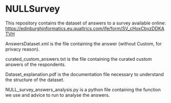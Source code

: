 # NULLSurvey
This repository contains the dataset of answers to a survey available online: https://edinburghinformatics.eu.qualtrics.com/jfe/form/SV_cHoxCbyzDDKATVH

AnswersDataset.xml is the file containing the answer (without Custom, for privacy reason).

curated_custom_answers.txt is the file containing the curated custom answers of the respondents.

Dataset_explanation.pdf is the documentation file necessary to understand the structure of the dataset. 

NULL_survey_answers_analysis.py is a python file containing the function we use and advice to run to analyse the answers. 
